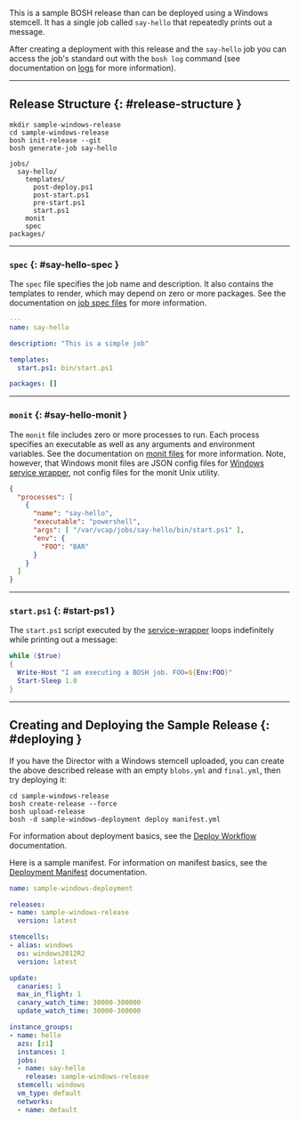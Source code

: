 This is a sample BOSH release than can be deployed using a Windows stemcell. It has a single job called `say-hello` that repeatedly prints out a message.

After creating a deployment with this release and the `say-hello` job you can access the job's standard out with the `bosh log` command (see documentation on [logs](job-logs.md) for more information).

---
## Release Structure {: #release-structure }

```shell
mkdir sample-windows-release
cd sample-windows-release
bosh init-release --git
bosh generate-job say-hello
```

```text
jobs/
  say-hello/
    templates/
      post-deploy.ps1
      post-start.ps1
      pre-start.ps1
      start.ps1
    monit
    spec
packages/
```

---
### `spec` {: #say-hello-spec }

The `spec` file specifies the job name and description. It also contains the templates to render, which may depend on zero or more packages. See the documentation on [job spec files](jobs.md#spec) for more information.

```yaml
---
name: say-hello

description: "This is a simple job"

templates:
  start.ps1: bin/start.ps1

packages: []
```

---
### `monit` {: #say-hello-monit }

The `monit` file includes zero or more processes to run. Each process specifies an executable as well as any arguments and environment variables. See the documentation on [monit files](jobs.md#monit) for more information. Note, however, that Windows monit files are JSON config files for [Windows service wrapper](https://github.com/kohsuke/winsw), not config files for the monit Unix utility.

```json
{
  "processes": [
    {
      "name": "say-hello",
      "executable": "powershell",
      "args": [ "/var/vcap/jobs/say-hello/bin/start.ps1" ],
      "env": {
        "FOO": "BAR"
      }
    }
  ]
}
```

---
### `start.ps1` {: #start-ps1 }

The `start.ps1` script executed by the [service-wrapper](https://github.com/kohsuke/winsw) loops indefinitely while printing out a message:

```powershell
while ($true)
{
  Write-Host "I am executing a BOSH job. FOO=${Env:FOO}"
  Start-Sleep 1.0
}
```

---
## Creating and Deploying the Sample Release {: #deploying }

If you have the Director with a Windows stemcell uploaded, you can create the above described release with an empty `blobs.yml` and `final.yml`, then try deploying it:

```shell
cd sample-windows-release
bosh create-release --force
bosh upload-release
bosh -d sample-windows-deployment deploy manifest.yml
```

For information about deployment basics, see the [Deploy Workflow](basic-workflow.md) documentation.

Here is a sample manifest. For information on manifest basics, see the [Deployment Manifest](deployment-manifest.md) documentation.

```yaml
name: sample-windows-deployment

releases:
- name: sample-windows-release
  version: latest

stemcells:
- alias: windows
  os: windows2012R2
  version: latest

update:
  canaries: 1
  max_in_flight: 1
  canary_watch_time: 30000-300000
  update_watch_time: 30000-300000

instance_groups:
- name: hello
  azs: [z1]
  instances: 1
  jobs:
  - name: say-hello
    release: sample-windows-release
  stemcell: windows
  vm_type: default
  networks:
  - name: default
```
